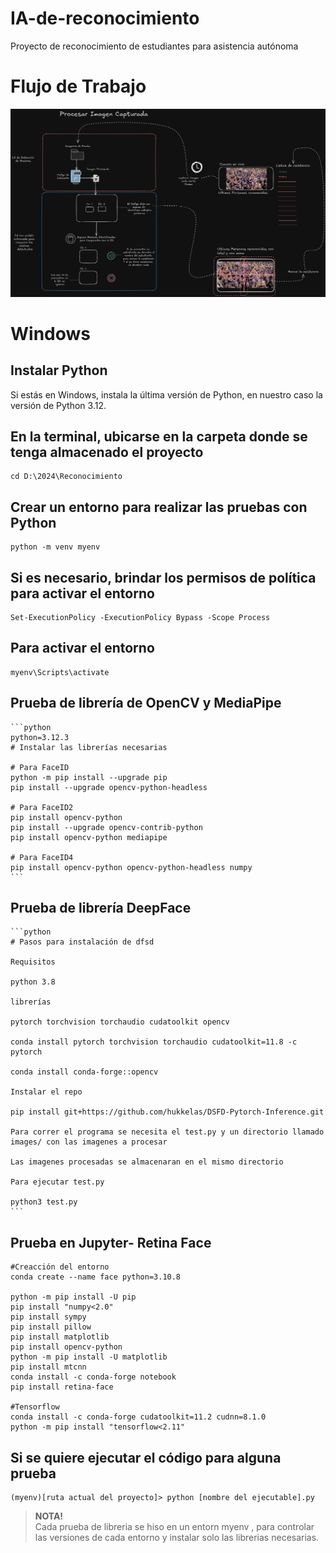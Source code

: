 # IA-de-reconocimiento
Proyecto de reconocimiento de estudiantes para asistencia autónoma

# Flujo de Trabajo
![Diagrama de Flujo](ImagenesPrueba/flujo.png)

# Windows

## Instalar Python
Si estás en Windows, instala la última versión de Python, en nuestro caso la versión de Python 3.12.

## En la terminal, ubicarse en la carpeta donde se tenga almacenado el proyecto
    cd D:\2024\Reconocimiento

## Crear un entorno para realizar las pruebas con Python
    python -m venv myenv

## Si es necesario, brindar los permisos de política para activar el entorno
    Set-ExecutionPolicy -ExecutionPolicy Bypass -Scope Process

## Para activar el entorno
    myenv\Scripts\activate

## Prueba de librería de OpenCV y MediaPipe
    ```python
    python=3.12.3
    # Instalar las librerías necesarias

    # Para FaceID
    python -m pip install --upgrade pip
    pip install --upgrade opencv-python-headless

    # Para FaceID2
    pip install opencv-python
    pip install --upgrade opencv-contrib-python
    pip install opencv-python mediapipe

    # Para FaceID4
    pip install opencv-python opencv-python-headless numpy
    ```
## Prueba de librería DeepFace
    ```python
    # Pasos para instalación de dfsd

    Requisitos

    python 3.8

    librerías

    pytorch torchvision torchaudio cudatoolkit opencv

    conda install pytorch torchvision torchaudio cudatoolkit=11.8 -c pytorch  

    conda install conda-forge::opencv

    Instalar el repo

    pip install git+https://github.com/hukkelas/DSFD-Pytorch-Inference.git

    Para correr el programa se necesita el test.py y un directorio llamado images/ con las imagenes a procesar

    Las imagenes procesadas se almacenaran en el mismo directorio

    Para ejecutar test.py

    python3 test.py
    ```
## Prueba en Jupyter- Retina Face
    
    #Creacción del entorno
    conda create --name face python=3.10.8

    python -m pip install -U pip
    pip install "numpy<2.0"
    pip install sympy
    pip install pillow
    pip install matplotlib
    pip install opencv-python
    python -m pip install -U matplotlib
    pip install mtcnn
    conda install -c conda-forge notebook
    pip install retina-face

    #Tensorflow 
    conda install -c conda-forge cudatoolkit=11.2 cudnn=8.1.0
    python -m pip install "tensorflow<2.11"

## Si se quiere ejecutar el código para alguna prueba
    (myenv)[ruta actual del proyecto]> python [nombre del ejecutable].py

> **NOTA!**  
> Cada prueba de libreria se hiso en un entorn myenv , para controlar las versiones de cada entorno y instalar solo las librerias necesarias.